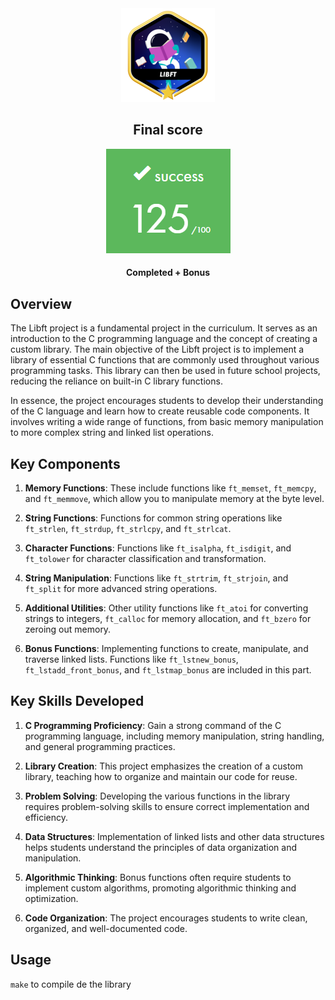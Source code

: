 
<div align=center>
<img src=https://github.com/Xanaco/42_00_Ressources/blob/main/libftm.png alt=cado-car's 42Project Badge/>
<h2>Final score</h2>
<img src=https://github.com/Xanaco/42_00_Ressources/blob/main/125Grade.png alt=Xanaco's 42Project Score/>
<h4>Completed + Bonus</h4>
</div>

## Overview

The Libft project is a fundamental project in the curriculum. It serves as an introduction to the C programming language and the concept of creating a custom library. The main objective of the Libft project is to implement a library of essential C functions that are commonly used throughout various programming tasks. This library can then be used in future school projects, reducing the reliance on built-in C library functions.

In essence, the project encourages students to develop their understanding of the C language and learn how to create reusable code components. It involves writing a wide range of functions, from basic memory manipulation to more complex string and linked list operations.

## Key Components

1. **Memory Functions**: These include functions like `ft_memset`, `ft_memcpy`, and `ft_memmove`, which allow you to manipulate memory at the byte level.

2. **String Functions**: Functions for common string operations like `ft_strlen`, `ft_strdup`, `ft_strlcpy`, and `ft_strlcat`.

3. **Character Functions**: Functions like `ft_isalpha`, `ft_isdigit`, and `ft_tolower` for character classification and transformation.

4. **String Manipulation**: Functions like `ft_strtrim`, `ft_strjoin`, and `ft_split` for more advanced string operations.

5. **Additional Utilities**: Other utility functions like `ft_atoi` for converting strings to integers, `ft_calloc` for memory allocation, and `ft_bzero` for zeroing out memory.

6. **Bonus Functions**: Implementing functions to create, manipulate, and traverse linked lists. Functions like `ft_lstnew_bonus`, `ft_lstadd_front_bonus`, and `ft_lstmap_bonus` are included in this part.

## Key Skills Developed

1. **C Programming Proficiency**: Gain a strong command of the C programming language, including memory manipulation, string handling, and general programming practices.

2. **Library Creation**: This project emphasizes the creation of a custom library, teaching how to organize and maintain our code for reuse.

3. **Problem Solving**: Developing the various functions in the library requires problem-solving skills to ensure correct implementation and efficiency.

4. **Data Structures**: Implementation of linked lists and other data structures helps students understand the principles of data organization and manipulation.

5. **Algorithmic Thinking**: Bonus functions often require students to implement custom algorithms, promoting algorithmic thinking and optimization.

6. **Code Organization**: The project encourages students to write clean, organized, and well-documented code.

## Usage

```make``` to compile de the library
